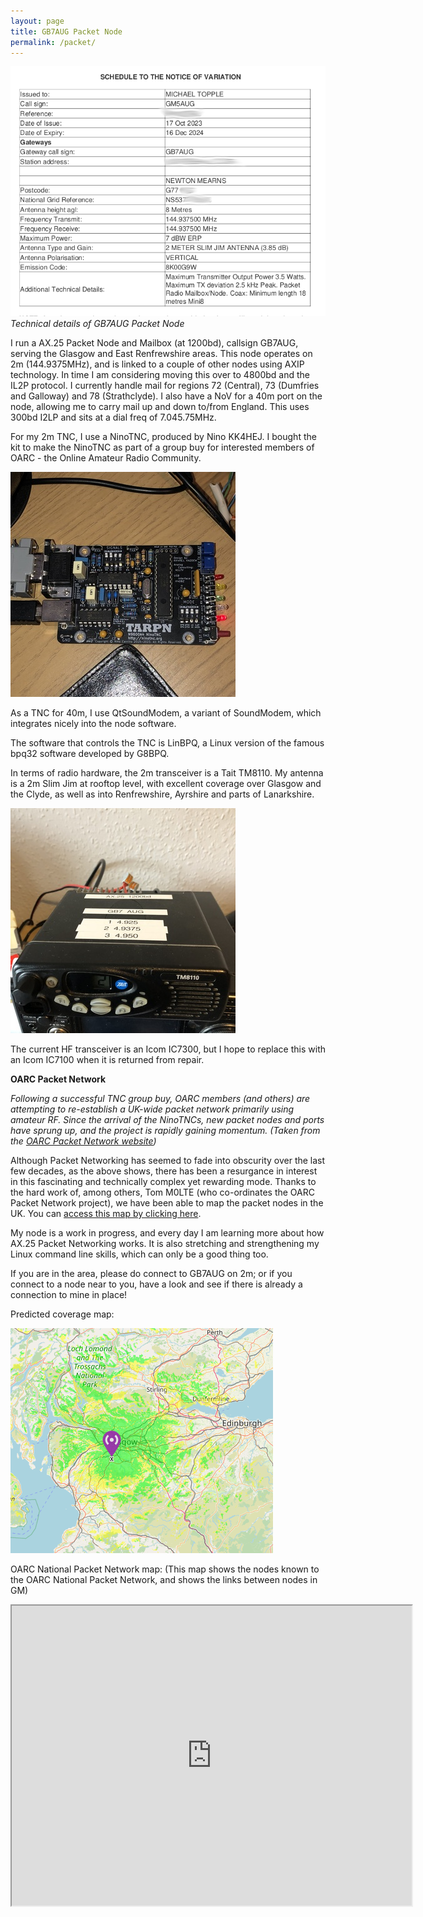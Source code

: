 ```yaml
---
layout: page
title: GB7AUG Packet Node
permalink: /packet/
---
```


![Technical details of Packet Node](images/packetrules.png)
*Technical details of GB7AUG Packet Node*

I run a AX.25 Packet Node and Mailbox (at 1200bd), callsign GB7AUG, serving the Glasgow and East Renfrewshire areas. This node operates on 2m (144.9375MHz), and is linked to a couple of  other nodes using AXIP technology. In time I am considering moving this over to 4800bd and the IL2P protocol. I currently handle mail for regions 72 (Central), 73 (Dumfries and Galloway) and 78 (Strathclyde). I also have a NoV for a 40m port on the node, allowing me to carry mail up and down to/from England. This uses 300bd I2LP and sits at a dial freq of 7.045.75MHz.

For my 2m TNC, I use a NinoTNC, produced by Nino KK4HEJ. I bought the kit to make the NinoTNC as part of a group buy for interested members of OARC - the Online Amateur Radio Community.

![NinoTNC](images/tncsmall.jpg)

As a TNC for 40m, I use QtSoundModem, a variant of SoundModem, which integrates nicely into the node software.

The software that controls the TNC is LinBPQ, a Linux version of the famous bpq32 software developed by G8BPQ.

In terms of radio hardware, the 2m transceiver is a Tait TM8110. My antenna is a 2m Slim Jim at rooftop level, with excellent coverage over Glasgow and the Clyde, as well as into Renfrewshire, Ayrshire  and parts of Lanarkshire.

![Tait TM-8110](images/taitsmall.jpg)

The current HF transceiver is an Icom IC7300, but I hope to replace this with an Icom IC7100 when it is returned from repair.

**OARC Packet Network**

*Following a successful TNC group buy, OARC members (and others) are attempting to re-establish a UK-wide packet network primarily using amateur RF. Since the arrival of the NinoTNCs, new packet nodes and ports have sprung up, and the project is rapidly gaining momentum.*
*(Taken from the [OARC Packet Network website](https://wiki.oarc.uk/packet?s[]=packet#national_packet_network_project))*

Although Packet Networking has seemed to fade into obscurity over the last few decades, as the above shows, there has been a resurgance in interest in this fascinating and technically complex yet rewarding mode. Thanks to the hard work of, among others, Tom M0LTE (who co-ordinates the OARC Packet Network project), we have been able to map the packet nodes in the UK. You can [access this map by clicking here](https://packetnodes.spots.radio/etcc-packet-map.html). 

My node is a work in progress, and every day I am learning more about how AX.25 Packet Networking works. It is also stretching and strengthening my Linux command line skills, which can only be a good thing too.

If you are in the area, please do connect to GB7AUG on 2m; or if you connect to a node near to you, have a look and see if there is already a connection to mine in place!

Predicted coverage map:

![Coverage map](images/canvas.png)

OARC National Packet Network map:
(This map shows the nodes known to the OARC National Packet Network, and shows the links between nodes in GM)

<iframe src="https://www.google.com/maps/d/embed?mid=1tAry6ehlUqty-trp_viwN1Q9hXBGVE0&ehbc=2E312F" width="640" height="480"></iframe>
